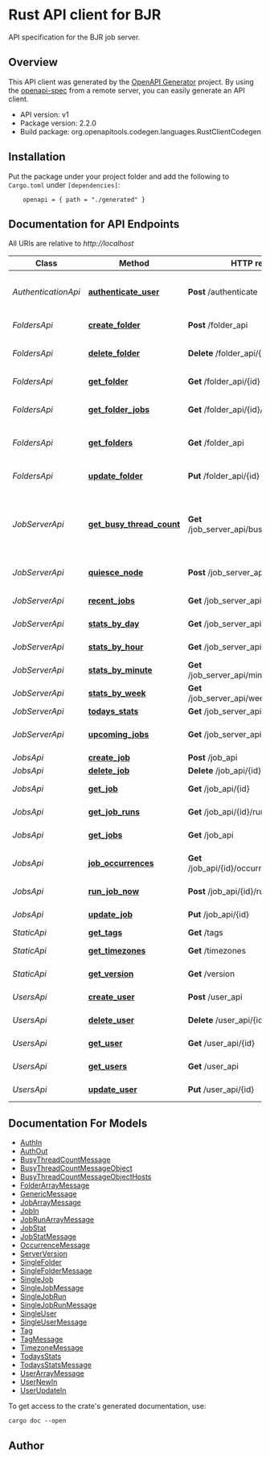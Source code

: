 # Rust API client for BJR

API specification for the BJR job server.

## Overview

This API client was generated by the [OpenAPI Generator](https://openapi-generator.tech) project.  By using the [openapi-spec](https://openapis.org) from a remote server, you can easily generate an API client.

- API version: v1
- Package version: 2.2.0
- Build package: org.openapitools.codegen.languages.RustClientCodegen

## Installation

Put the package under your project folder and add the following to `Cargo.toml` under `[dependencies]`:

```
    openapi = { path = "./generated" }
```

## Documentation for API Endpoints

All URIs are relative to *http://localhost*

Class | Method | HTTP request | Description
------------ | ------------- | ------------- | -------------
*AuthenticationApi* | [**authenticate_user**](docs/AuthenticationApi.md#authenticate_user) | **Post** /authenticate | Authenticates a user and returns a token
*FoldersApi* | [**create_folder**](docs/FoldersApi.md#create_folder) | **Post** /folder_api | Create a new Folder
*FoldersApi* | [**delete_folder**](docs/FoldersApi.md#delete_folder) | **Delete** /folder_api/{id} | Delete an existing folder
*FoldersApi* | [**get_folder**](docs/FoldersApi.md#get_folder) | **Get** /folder_api/{id} | Return a single folder
*FoldersApi* | [**get_folder_jobs**](docs/FoldersApi.md#get_folder_jobs) | **Get** /folder_api/{id}/jobs | Return list of jobs in a folder
*FoldersApi* | [**get_folders**](docs/FoldersApi.md#get_folders) | **Get** /folder_api | Return paginated list of all folders
*FoldersApi* | [**update_folder**](docs/FoldersApi.md#update_folder) | **Put** /folder_api/{id} | Update an existing folder
*JobServerApi* | [**get_busy_thread_count**](docs/JobServerApi.md#get_busy_thread_count) | **Get** /job_server_api/busy_thread_count | Retrieve the count of busy workers across worker pods/nodes
*JobServerApi* | [**quiesce_node**](docs/JobServerApi.md#quiesce_node) | **Post** /job_server_api/quiesce_worker | Quiesce a single worker pod/node
*JobServerApi* | [**recent_jobs**](docs/JobServerApi.md#recent_jobs) | **Get** /job_server_api/recent_jobs | List of recent jobs
*JobServerApi* | [**stats_by_day**](docs/JobServerApi.md#stats_by_day) | **Get** /job_server_api/daily_job_stats | Job statistics by day
*JobServerApi* | [**stats_by_hour**](docs/JobServerApi.md#stats_by_hour) | **Get** /job_server_api/hourly_job_stats | Job statistics by hour
*JobServerApi* | [**stats_by_minute**](docs/JobServerApi.md#stats_by_minute) | **Get** /job_server_api/minutely_job_stats | Job statistics by minute
*JobServerApi* | [**stats_by_week**](docs/JobServerApi.md#stats_by_week) | **Get** /job_server_api/weekly_job_stats | Job statistics by week
*JobServerApi* | [**todays_stats**](docs/JobServerApi.md#todays_stats) | **Get** /job_server_api/todays_stats | Todays Stats
*JobServerApi* | [**upcoming_jobs**](docs/JobServerApi.md#upcoming_jobs) | **Get** /job_server_api/upcoming_jobs | List of upcoming jobs
*JobsApi* | [**create_job**](docs/JobsApi.md#create_job) | **Post** /job_api | Creates a job
*JobsApi* | [**delete_job**](docs/JobsApi.md#delete_job) | **Delete** /job_api/{id} | Deletes a job
*JobsApi* | [**get_job**](docs/JobsApi.md#get_job) | **Get** /job_api/{id} | Retrieves a single job
*JobsApi* | [**get_job_runs**](docs/JobsApi.md#get_job_runs) | **Get** /job_api/{id}/runs | Retrieve the runs for a job
*JobsApi* | [**get_jobs**](docs/JobsApi.md#get_jobs) | **Get** /job_api | Retrieves jobs
*JobsApi* | [**job_occurrences**](docs/JobsApi.md#job_occurrences) | **Get** /job_api/{id}/occurrences/{end_date} | Upcoming job occurrences
*JobsApi* | [**run_job_now**](docs/JobsApi.md#run_job_now) | **Post** /job_api/{id}/run_now | Run a job now
*JobsApi* | [**update_job**](docs/JobsApi.md#update_job) | **Put** /job_api/{id} | Updates a single job
*StaticApi* | [**get_tags**](docs/StaticApi.md#get_tags) | **Get** /tags | Get tags
*StaticApi* | [**get_timezones**](docs/StaticApi.md#get_timezones) | **Get** /timezones | Get timezones
*StaticApi* | [**get_version**](docs/StaticApi.md#get_version) | **Get** /version | Server version
*UsersApi* | [**create_user**](docs/UsersApi.md#create_user) | **Post** /user_api | Creates a user
*UsersApi* | [**delete_user**](docs/UsersApi.md#delete_user) | **Delete** /user_api/{id} | Deletes a user
*UsersApi* | [**get_user**](docs/UsersApi.md#get_user) | **Get** /user_api/{id} | Retrieve a single user
*UsersApi* | [**get_users**](docs/UsersApi.md#get_users) | **Get** /user_api | Retrieves users
*UsersApi* | [**update_user**](docs/UsersApi.md#update_user) | **Put** /user_api/{id} | Update a single user


## Documentation For Models

 - [AuthIn](docs/AuthIn.md)
 - [AuthOut](docs/AuthOut.md)
 - [BusyThreadCountMessage](docs/BusyThreadCountMessage.md)
 - [BusyThreadCountMessageObject](docs/BusyThreadCountMessageObject.md)
 - [BusyThreadCountMessageObjectHosts](docs/BusyThreadCountMessageObjectHosts.md)
 - [FolderArrayMessage](docs/FolderArrayMessage.md)
 - [GenericMessage](docs/GenericMessage.md)
 - [JobArrayMessage](docs/JobArrayMessage.md)
 - [JobIn](docs/JobIn.md)
 - [JobRunArrayMessage](docs/JobRunArrayMessage.md)
 - [JobStat](docs/JobStat.md)
 - [JobStatMessage](docs/JobStatMessage.md)
 - [OccurrenceMessage](docs/OccurrenceMessage.md)
 - [ServerVersion](docs/ServerVersion.md)
 - [SingleFolder](docs/SingleFolder.md)
 - [SingleFolderMessage](docs/SingleFolderMessage.md)
 - [SingleJob](docs/SingleJob.md)
 - [SingleJobMessage](docs/SingleJobMessage.md)
 - [SingleJobRun](docs/SingleJobRun.md)
 - [SingleJobRunMessage](docs/SingleJobRunMessage.md)
 - [SingleUser](docs/SingleUser.md)
 - [SingleUserMessage](docs/SingleUserMessage.md)
 - [Tag](docs/Tag.md)
 - [TagMessage](docs/TagMessage.md)
 - [TimezoneMessage](docs/TimezoneMessage.md)
 - [TodaysStats](docs/TodaysStats.md)
 - [TodaysStatsMessage](docs/TodaysStatsMessage.md)
 - [UserArrayMessage](docs/UserArrayMessage.md)
 - [UserNewIn](docs/UserNewIn.md)
 - [UserUpdateIn](docs/UserUpdateIn.md)


To get access to the crate's generated documentation, use:

```
cargo doc --open
```

## Author



